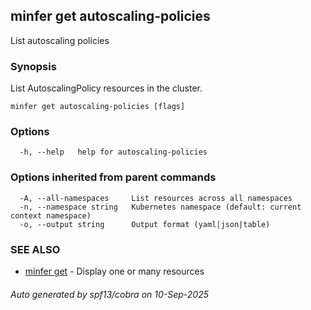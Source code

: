 ## minfer get autoscaling-policies

List autoscaling policies

### Synopsis

List AutoscalingPolicy resources in the cluster.

```
minfer get autoscaling-policies [flags]
```

### Options

```
  -h, --help   help for autoscaling-policies
```

### Options inherited from parent commands

```
  -A, --all-namespaces     List resources across all namespaces
  -n, --namespace string   Kubernetes namespace (default: current context namespace)
  -o, --output string      Output format (yaml|json|table)
```

### SEE ALSO

* [minfer get](minfer_get.md)	 - Display one or many resources

###### Auto generated by spf13/cobra on 10-Sep-2025
